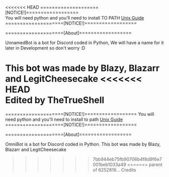 <<<<<<< HEAD
====================[NOTICE!]==================
<br>
You will need python and you'll need to install TO PATH
[Unix Guide](https://github.com/BlazyDoesDev/UnnamedBot/wiki/How-to-install-python-%5BUnix%5D)
<br>
====================[NOTICE!]==================



====================[About]==================

UnnamedBot is a bot for Discord coded in Python, We will have a name for it later in Development so don't worry :D

This bot was made by Blazy, Blazarr and LegitCheesecake
<<<<<<< HEAD
<br>
Edited by TheTrueShell
=======
====================[NOTICE!]==================
You will need python and you'll need to install to path 
[Unix Guide](https://github.com/BlazyDoesDev/UnnamedBot/wiki/How-to-install-python-%5BUnix%5D)
====================[NOTICE!]==================



====================[About]==================

OmniBot is a bot for Discord coded in Python.
This bot was made by Blazy, Blazarr and LegitCheesecake
>>>>>>> 7bb944eb75fb90706b4f8d9f6e7001beb1033a49
=======
>>>>>>> parent of 6252816... Credits
